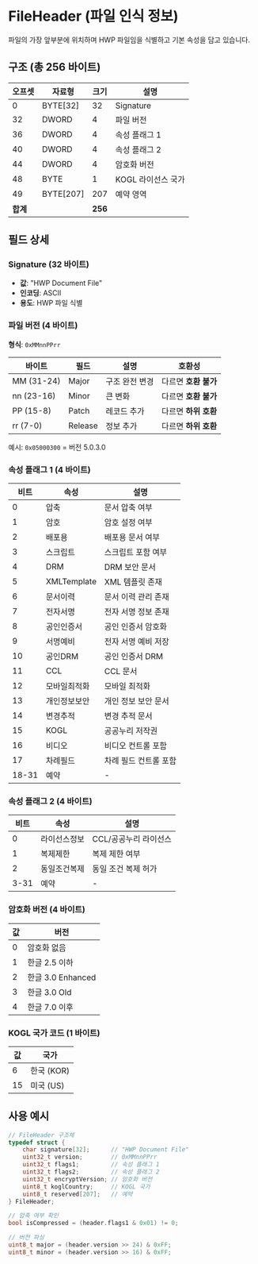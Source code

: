 # FileHeader (파일 인식 정보)

파일의 가장 앞부분에 위치하며 HWP 파일임을 식별하고 기본 속성을 담고 있습니다.

## 구조 (총 256 바이트)

| 오프셋 | 자료형 | 크기 | 설명 |
|--------|--------|------|------|
| 0 | BYTE[32] | 32 | Signature |
| 32 | DWORD | 4 | 파일 버전 |
| 36 | DWORD | 4 | 속성 플래그 1 |
| 40 | DWORD | 4 | 속성 플래그 2 |
| 44 | DWORD | 4 | 암호화 버전 |
| 48 | BYTE | 1 | KOGL 라이선스 국가 |
| 49 | BYTE[207] | 207 | 예약 영역 |
| **합계** | | **256** | |

## 필드 상세

### Signature (32 바이트)
- **값**: "HWP Document File"
- **인코딩**: ASCII
- **용도**: HWP 파일 식별

### 파일 버전 (4 바이트)
**형식**: `0xMMnnPPrr`

| 바이트 | 필드 | 설명 | 호환성 |
|--------|------|------|--------|
| MM (31-24) | Major | 구조 완전 변경 | 다르면 **호환 불가** |
| nn (23-16) | Minor | 큰 변화 | 다르면 **호환 불가** |
| PP (15-8) | Patch | 레코드 추가 | 다르면 **하위 호환** |
| rr (7-0) | Release | 정보 추가 | 다르면 **하위 호환** |

예시: `0x05000300` = 버전 5.0.3.0

### 속성 플래그 1 (4 바이트)

| 비트 | 속성 | 설명 |
|------|------|------|
| 0 | 압축 | 문서 압축 여부 |
| 1 | 암호 | 암호 설정 여부 |
| 2 | 배포용 | 배포용 문서 여부 |
| 3 | 스크립트 | 스크립트 포함 여부 |
| 4 | DRM | DRM 보안 문서 |
| 5 | XMLTemplate | XML 템플릿 존재 |
| 6 | 문서이력 | 문서 이력 관리 존재 |
| 7 | 전자서명 | 전자 서명 정보 존재 |
| 8 | 공인인증서 | 공인 인증서 암호화 |
| 9 | 서명예비 | 전자 서명 예비 저장 |
| 10 | 공인DRM | 공인 인증서 DRM |
| 11 | CCL | CCL 문서 |
| 12 | 모바일최적화 | 모바일 최적화 |
| 13 | 개인정보보안 | 개인 정보 보안 문서 |
| 14 | 변경추적 | 변경 추적 문서 |
| 15 | KOGL | 공공누리 저작권 |
| 16 | 비디오 | 비디오 컨트롤 포함 |
| 17 | 차례필드 | 차례 필드 컨트롤 포함 |
| 18-31 | 예약 | - |

### 속성 플래그 2 (4 바이트)

| 비트 | 속성 | 설명 |
|------|------|------|
| 0 | 라이선스정보 | CCL/공공누리 라이선스 |
| 1 | 복제제한 | 복제 제한 여부 |
| 2 | 동일조건복제 | 동일 조건 복제 허가 |
| 3-31 | 예약 | - |

### 암호화 버전 (4 바이트)

| 값 | 버전 |
|----|------|
| 0 | 암호화 없음 |
| 1 | 한글 2.5 이하 |
| 2 | 한글 3.0 Enhanced |
| 3 | 한글 3.0 Old |
| 4 | 한글 7.0 이후 |

### KOGL 국가 코드 (1 바이트)

| 값 | 국가 |
|----|------|
| 6 | 한국 (KOR) |
| 15 | 미국 (US) |

## 사용 예시

```c
// FileHeader 구조체
typedef struct {
    char signature[32];      // "HWP Document File"
    uint32_t version;        // 0xMMnnPPrr
    uint32_t flags1;         // 속성 플래그 1
    uint32_t flags2;         // 속성 플래그 2  
    uint32_t encryptVersion; // 암호화 버전
    uint8_t koglCountry;     // KOGL 국가
    uint8_t reserved[207];   // 예약
} FileHeader;

// 압축 여부 확인
bool isCompressed = (header.flags1 & 0x01) != 0;

// 버전 파싱
uint8_t major = (header.version >> 24) & 0xFF;
uint8_t minor = (header.version >> 16) & 0xFF;
```